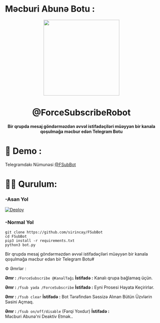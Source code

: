 # Məcburi Abunə Botu :
<p align="center"><a href="#"><img src="https://telegra.ph/file/726e9af91d30fc6ef5d52.jpg" width="250"></a></p> 
<h1 align="center"><b>@ForceSubscribeRobot</b></h1>
<h4 align="center">Bir qrupda mesaj göndərməzdən əvvəl istifadəçiləri müəyyən bir kanala qoşulmağa məcbur edən Telegram Botu</h4>

# 🤖 Demo :
Telegramdakı Nümunəsi [@FSubBot](https://t.me/FsubBot)

# 👨‍💻 Qurulum:
### -Asan Yol
[![Deploy](https://www.herokucdn.com/deploy/button.svg)](https://heroku.com/deploy?template=https://github.com/sirincay2/ForceSubBot/tree/main)

### -Normal Yol
~~~
git clone https://github.com/sirincay/FSubBot
cd FSubBot
pip3 install -r requirements.txt
python3 bot.py
~~~

Bir qrupda mesaj göndərməzdən əvvəl istifadəçiləri müəyyən bir kanala qoşulmağa məcbur edən bir Telegram Botu# 

⚙ Əmrlər :

**Əmr :** ```/ForceSubscribe @KanalTağı``` 
**İstifadə :** Kanalı qrupa bağlamaq üçün.

**Əmr :** ```/fsub yada /ForceSubscribe```
**İstifadə :** Eyni Prosesi Həyata Keçirirlər.

**Əmr :** ```/fsub clear```
**İstifadə :** Bot Tərəfindən Səssizə Alınan Bütün Üzvlərin Səsini Açmaq. <br/>

**Əmr :** ```/fsub on/off/disable``` (Fərqi Yoxdur)
**İstifadə :** <br>Məcburi Abunə'ni Deaktiv Etmək..
